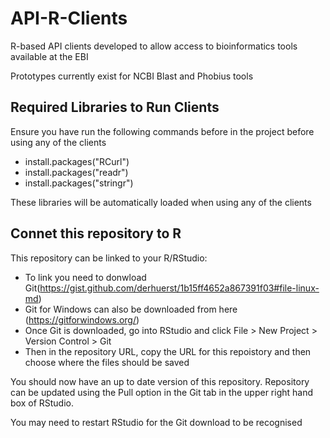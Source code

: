 
# API-R-Clients
R-based API clients developed to allow access to bioinformatics tools available at the EBI

Prototypes currently exist for NCBI Blast and Phobius tools 
## Required Libraries to Run Clients
Ensure you have run the following commands before in the project before using any of the clients

- install.packages("RCurl")
- install.packages("readr")
- install.packages("stringr")

These libraries will be automatically loaded when using any of the clients
## Connet this repository to R
This repository can be linked to your R/RStudio: 

- To link you need to donwload Git(https://gist.github.com/derhuerst/1b15ff4652a867391f03#file-linux-md)
- Git for Windows can also be downloaded from here (https://gitforwindows.org/)
- Once Git is downloaded, go into RStudio and click File > New Project > Version Control > Git 
- Then in the repository URL, copy the URL for this repoistory and then choose where the files should be saved

You should now have an up to date version of this repository. Repository can be updated using the Pull option in the Git tab in the upper right hand box of RStudio.

You may need to restart RStudio for the Git download to be recognised
